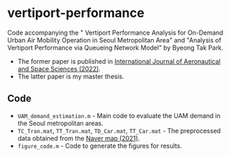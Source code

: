 # vertiport-performance
Code accompanying the " Vertiport Performance Analysis for On-Demand Urban Air Mobility Operation in Seoul Metropolitan Area" and "Analysis of Vertiport Performance via Queueing Network Model" by Byeong Tak Park. 

* The former paper is published in [International Journal of Aeronautical and Space Sciences (2022)](https://link.springer.com/article/10.1007/s42405-022-00505-z).
* The latter paper is my master thesis.

## Code

* ```UAM_demand_estimation.m``` - Main code to evaluate the UAM demand in the Seoul metropolitan areas. 
* ```TC_Tran.mat```, ```TT_Tran.mat```, ```TD_Car.mat```, ```TT_Car.mat``` - The preprocessed data obtained from the [Naver map (2021)](https://map.naver.com/v5/). 
* ```figure_code.m``` - Code to generate the figures for results.
